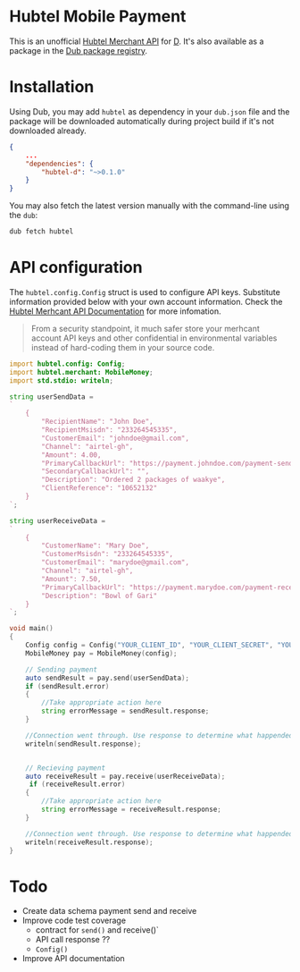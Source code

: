 # Hubtel Mobile Payment
This is an unofficial [Hubtel Merchant API](https://developers.hubtel.com) for [D](https://dlang.org). It's also available as a package in the [Dub package registry](https://code.dlang.org/packages/hubtel).

# Installation
Using Dub, you may add `hubtel` as dependency in your `dub.json` file and the package will be downloaded automatically during project build if it's not downloaded already.

```json
{
    ...
    "dependencies": {
        "hubtel-d": "~>0.1.0"
    }
}
```

You may also fetch the latest version manually with the command-line using the `dub`:

```sh
dub fetch hubtel
```

# API configuration

The `hubtel.config.Config` struct is used to configure API keys. Substitute information provided below with your own account information. Check the [Hubtel Merhcant API Documentation](https://developers.hubtel.com/documentations/merchant-account-api) for more infomation.

> From a security standpoint, it much safer store your merhcant account API keys and other confidential in environmental variables instead of hard-coding them in your source code. 

```d
import hubtel.config: Config;
import hubtel.merchant: MobileMoney;
import std.stdio: writeln;

string userSendData = 
`
    {
        "RecipientName": "John Doe",
        "RecipientMsisdn": "233264545335",
        "CustomerEmail": "johndoe@gmail.com",
        "Channel": "airtel-gh",
        "Amount": 4.00,
        "PrimaryCallbackUrl": "https://payment.johndoe.com/payment-send-callback" ,
        "SecondaryCallbackUrl": "",
        "Description": "Ordered 2 packages of waakye",
        "ClientReference": "10652132"
    }
`;

string userReceiveData = 
`
    {
        "CustomerName": "Mary Doe",
        "CustomerMsisdn": "233264545335",
        "CustomerEmail": "marydoe@gmail.com",
        "Channel": "airtel-gh",
        "Amount": 7.50,
        "PrimaryCallbackUrl": "https://payment.marydoe.com/payment-receive-callback",
        "Description": "Bowl of Gari"
    } 
`;

void main()
{
    Config config = Config("YOUR_CLIENT_ID", "YOUR_CLIENT_SECRET", "YOUR_MERHCHANT_ACCOUNT_NUMBER");
    MobileMoney pay = MobileMoney(config);

    // Sending payment
    auto sendResult = pay.send(userSendData);
    if (sendResult.error)
    {
        //Take appropriate action here
        string errorMessage = sendResult.response;
    }

    //Connection went through. Use response to determine what happended
    writeln(sendResult.response);


    // Recieving payment
    auto receiveResult = pay.receive(userReceiveData);
     if (receiveResult.error)
    {
        //Take appropriate action here
        string errorMessage = receiveResult.response;
    }

    //Connection went through. Use response to determine what happended
    writeln(receiveResult.response);
}
```

# Todo
* Create data schema payment send and receive
* Improve code test coverage
    - contract for `send()` and receive()`
    - API call response ??
    - `Config()`
* Improve API documentation
